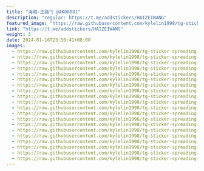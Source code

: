 ```yaml
---
title: "海贼-王路飞 @AK08881"
description: "regular: https://t.me/addstickers/HAIZEIWANG"
featured_image: "https://raw.githubusercontent.com/kylelin1998/tg-sticker-spreading-worldwide-images/main/img/eed1d4f4-0816-4235-af60-78f5c595df20.jpg"
link: "https://t.me/addstickers/HAIZEIWANG"
weight: 3
date: 2024-01-16T23:50:41+08:00
images:
  - https://raw.githubusercontent.com/kylelin1998/tg-sticker-spreading-worldwide-images/main/img/eed1d4f4-0816-4235-af60-78f5c595df20.jpg
  - https://raw.githubusercontent.com/kylelin1998/tg-sticker-spreading-worldwide-images/main/img/dcba1c42-9292-4c79-897c-35de9546fdfa.jpg
  - https://raw.githubusercontent.com/kylelin1998/tg-sticker-spreading-worldwide-images/main/img/1bfd1e38-97e7-4b20-9e09-3872a951ac3f.jpg
  - https://raw.githubusercontent.com/kylelin1998/tg-sticker-spreading-worldwide-images/main/img/07c05535-a575-4775-a8b5-dc723e23fcd5.jpg
  - https://raw.githubusercontent.com/kylelin1998/tg-sticker-spreading-worldwide-images/main/img/9ed10eae-a4a0-4edf-b68a-274ce3b2136e.jpg
  - https://raw.githubusercontent.com/kylelin1998/tg-sticker-spreading-worldwide-images/main/img/7875f70a-0ab2-4be0-a357-1f1798a667b5.jpg
  - https://raw.githubusercontent.com/kylelin1998/tg-sticker-spreading-worldwide-images/main/img/b6acfe66-cf37-41f4-bcf5-83038ef59a9d.jpg
  - https://raw.githubusercontent.com/kylelin1998/tg-sticker-spreading-worldwide-images/main/img/b396a069-fb74-44e8-9116-fc0ce96f3a50.jpg
  - https://raw.githubusercontent.com/kylelin1998/tg-sticker-spreading-worldwide-images/main/img/3cac72eb-bbed-45a4-9238-207c05a16edb.jpg
  - https://raw.githubusercontent.com/kylelin1998/tg-sticker-spreading-worldwide-images/main/img/53c51069-59a1-4871-b818-d12728e2848d.jpg
  - https://raw.githubusercontent.com/kylelin1998/tg-sticker-spreading-worldwide-images/main/img/fc6380af-54fb-4d9a-b2d5-e9932e8b638c.jpg
  - https://raw.githubusercontent.com/kylelin1998/tg-sticker-spreading-worldwide-images/main/img/9df9533d-552a-4cb7-a9e8-8f86022a3bab.jpg
  - https://raw.githubusercontent.com/kylelin1998/tg-sticker-spreading-worldwide-images/main/img/5e428202-df62-42d8-9339-091004a0b63b.jpg
  - https://raw.githubusercontent.com/kylelin1998/tg-sticker-spreading-worldwide-images/main/img/11f4053e-3541-47d4-a828-bc42bb17fc17.jpg
  - https://raw.githubusercontent.com/kylelin1998/tg-sticker-spreading-worldwide-images/main/img/5f26d98e-9f17-4c57-a0a5-2c7a4f792133.jpg
  - https://raw.githubusercontent.com/kylelin1998/tg-sticker-spreading-worldwide-images/main/img/132a1f0c-167c-4be9-a81d-0c1185bdfde0.jpg
  - https://raw.githubusercontent.com/kylelin1998/tg-sticker-spreading-worldwide-images/main/img/a0881f92-a5c0-45ce-86e9-4cccebd77954.jpg
  - https://raw.githubusercontent.com/kylelin1998/tg-sticker-spreading-worldwide-images/main/img/fda68337-30b5-4f1f-8b3a-f00dd6219236.jpg
  - https://raw.githubusercontent.com/kylelin1998/tg-sticker-spreading-worldwide-images/main/img/7b9fb355-c005-4582-a49e-f80504096a31.jpg
  - https://raw.githubusercontent.com/kylelin1998/tg-sticker-spreading-worldwide-images/main/img/9049ddf0-cd55-4950-b382-e44b5507f455.jpg
---
```

